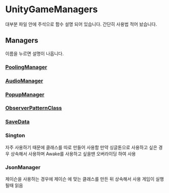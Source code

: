 # UnityGameManagers

대부분 파일 안에 주석으로 함수 설명 되어 있습니다.
간단히 사용법 적어 놨습니다.

## Managers

이름을 누르면 설명이 나옵니다.

### [PoolingManager](ManagersMarkDown/PoolingManager.md)

### [AudioManager](ManagersMarkDown/AudioManager.md)

### [PopupManager](ManagersMarkDown/PopupManager.md)

### [ObserverPatternClass](ManagersMarkDown/ObserverPatternClass.md)

### [SaveData](ManagersMarkDown/SaveDataManger.md)

### Sington
자주 사용하기 때문에 클래스를 따로 만들어 사용함 만약 싱글톤으로 사용하고 싶은 경우 상속해서 사용하며 Awake를 사용하고 싶을땐 오버라이딩 하여 사용

### JsonManager
제이슨을 사용하는 경우에 제이슨 에 맞는 클래스를 만든 뒤 상속해서 사용
게임이 실행될때 읽음
